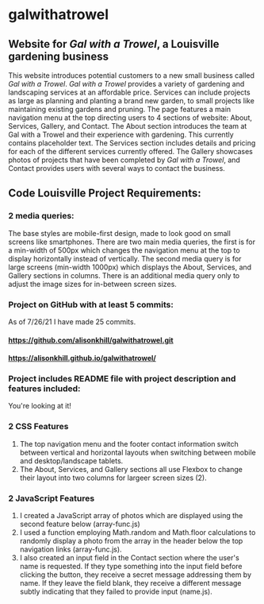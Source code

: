 # galwithatrowel
## Website for *Gal with a Trowel*, a Louisville gardening business

This website introduces potential customers to a new small business called *Gal with a Trowel*. *Gal with a Trowel* provides a variety of gardening and landscaping services at an affordable price. Services can include projects as large as planning and planting a brand new garden, to small projects like maintaining existing gardens and pruning. The page features a main navigation menu at the top directing users to 4 sections of website: About, Services, Gallery, and Contact. The About section introduces the team at Gal with a Trowel and their experience with gardening. This currently contains placeholder text. The Services section includes details and pricing for each of the different services currently offered. The Gallery showcases photos of projects that have been completed by *Gal with a Trowel*, and Contact provides users with several ways to contact the business.

## Code Louisville Project Requirements:

### 2 media queries:
The base styles are mobile-first design, made to look good on small screens like smartphones. There are two main media queries, the first is for a min-width of 500px which changes the navigation menu at the top to display horizontally instead of vertically. The second media query is for large screens (min-width 1000px) which displays the About, Services, and Gallery sections in columns. There is an additional media query only to adjust the image sizes for in-between screen sizes.

### Project on GitHub with at least 5 commits:
As of 7/26/21 I have made 25 commits.
#### https://github.com/alisonkhill/galwithatrowel.git
#### https://alisonkhill.github.io/galwithatrowel/

### Project includes README file with project description and features included:
You're looking at it!

### 2 CSS Features
1. The top navigation menu and the footer contact information switch between vertical and horizontal layouts when switching between mobile and desktop/landscape tablets. 
2. The About, Services, and Gallery sections all use Flexbox to change their layout into two columns for largeer screen sizes (2).

### 2 JavaScript Features
1. I created a JavaScript array of photos which are displayed using the second feature below (array-func.js)
2. I used a function employing Math.random and Math.floor calculations to randomly display a photo from the array in the header below the top navigation links (array-func.js).
3. I also created an input field in the Contact section where the user's name is requested. If they type something into the input field before clicking the button, they receive a secret message addressing them by name. If they leave the field blank, they receive a different message subtly indicating that they failed to provide input (name.js).

